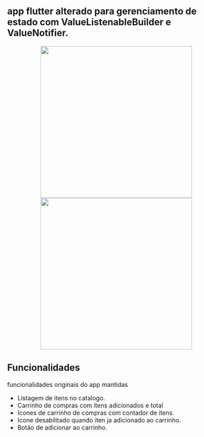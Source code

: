 
## app flutter alterado para gerenciamento de estado com ValueListenableBuilder e ValueNotifier.

<p align="center">
  <img src="https://user-images.githubusercontent.com/6609513/245206812-4dbaf28e-19ad-4a47-acc9-29a053b758d7.jpg" width="350">
  <img src="https://user-images.githubusercontent.com/6609513/245207382-faa2891e-64ef-4b12-b470-72106d913235.jpg" width="350">

</p>

## Funcionalidades

funcionalidades originais do app mantidas


* Listagem de itens no catalogo.
* Carrinho de compras com itens adicionados e total
* Icones de carrinho de compras com contador de itens.
* Icone desabilitado quando iten ja adicionado ao carrinho.
* Botão de adicionar ao carrinho.

